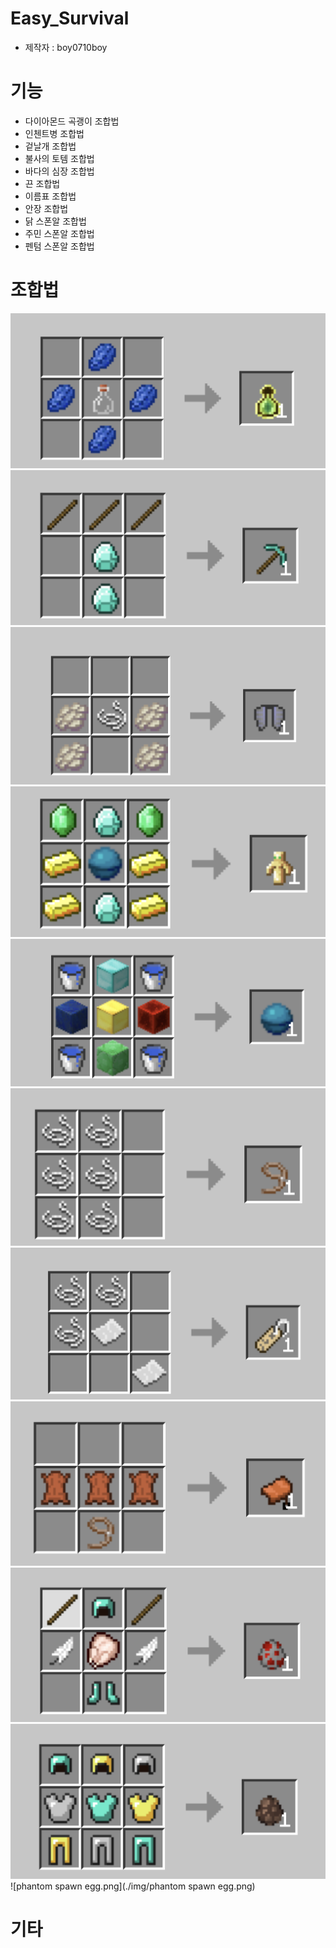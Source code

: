 # Easy_Survival
- 제작자 : boy0710boy  

# 기능

- 다이아몬드 곡괭이 조합법
- 인첸트병 조합법
- 겉날개 조합법
- 불사의 토템 조합법
- 바다의 심장 조합법
- 끈 조합법
- 이름표 조합법
- 안장 조합법
- 닭 스폰알 조합법
- 주민 스폰알 조합법
- 펜텀 스폰알 조합법

# 조합법

![experience_bottle.png](./img/experience_bottle.png)
![diamond_pickexe.png](./img/diamond_pickexe.png)
![elytra.png](./img/elytra.png)
![totem.png](./img/totem.png)
![heart_of_the_sea.png](./img/heart_of_the_sea.png)
![lead.png](./img/lead.png)
![nameteg.png](./img/nameteg.png)
![saddle.png](./img/saddle.png)
![chicken_spawn_egg.png](./img/chicken_spawn_egg.png)
![villager_spawn_egg.png](./img/villager_spawn_egg.png) 
![phantom spawn egg.png](./img/phantom spawn egg.png)

# 기타

